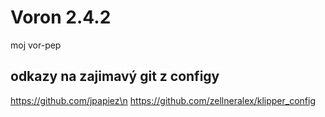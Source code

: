 # Voron 2.4.2
moj vor-pep

## odkazy na zajimavý git z configy
https://github.com/jpapiez\n
https://github.com/zellneralex/klipper_config

